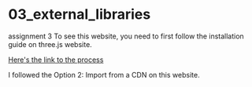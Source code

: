 # 03_external_libraries
 assignment 3
To see this website, you need to first follow the installation guide on three.js website.

[Here's the link to the process](https://threejs.org/docs/#manual/en/introduction/Installation)

I followed the Option 2: Import from a CDN on this website.